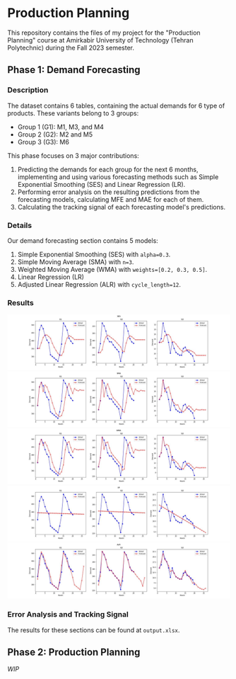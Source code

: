 # Production Planning

This repository contains the files of my project for the "Production Planning"
course at Amirkabir University of Technology (Tehran Polytechnic) during the
Fall 2023 semester.

## Phase 1: Demand Forecasting

### Description

The dataset contains 6 tables, containing the actual demands for 6 type of
products. These variants belong to 3 groups:

- Group 1 (G1): M1, M3, and M4
- Group 2 (G2): M2 and M5
- Group 3 (G3): M6

This phase focuses on 3 major contributions:

1. Predicting the demands for each group for the next 6 months, implementing and
   using various forecasting methods such as Simple Exponential Smoothing (SES)
   and Linear Regression (LR).
2. Performing error analysis on the resulting predictions from the forecasting
   models, calculating MFE and MAE for each of them.
3. Calculating the tracking signal of each forecasting model's predictions.

### Details

Our demand forecasting section contains 5 models:

1. Simple Exponential Smoothing (SES) with `alpha=0.3`.
2. Simple Moving Average (SMA) with `n=3`.
3. Weighted Moving Average (WMA) with `weights=[0.2, 0.3, 0.5]`.
4. Linear Regression (LR)
5. Adjusted Linear Regression (ALR) with `cycle_length=12`.

### Results

![SES](./phase_1/forecast_plots/SES.jpg)
![SMA](./phase_1/forecast_plots/SMA.jpg)
![WMA](./phase_1/forecast_plots/WMA.jpg) ![LR](./phase_1/forecast_plots/LR.jpg)
![ALR](./phase_1/forecast_plots/ALR.jpg)

### Error Analysis and Tracking Signal

The results for these sections can be found at `output.xlsx`.

## Phase 2: Production Planning

_WIP_
